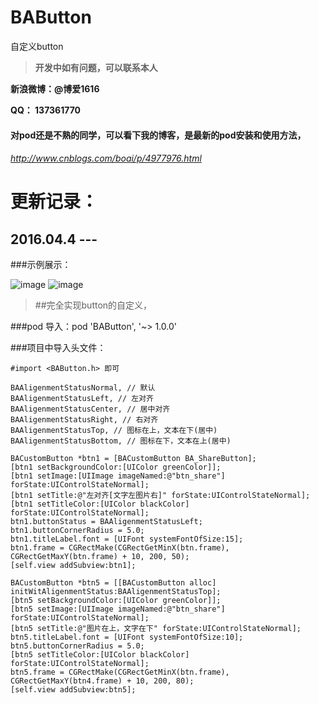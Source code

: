 # BAButton
自定义button

>**开发中如有问题，可以联系本人**

**新浪微博：@博爱1616**

**QQ：     137361770**

#### 对pod还是不熟的同学，可以看下我的博客，是最新的pod安装和使用方法，

###### http://www.cnblogs.com/boai/p/4977976.html

# 更新记录：

## 2016.04.4 --- 

###示例展示：

![image](https://github.com/boai/BAButton/tree/master/BAButtonDemo/images/image1.png)
![image](https://github.com/boai/BAButton/tree/master/BAButtonDemo/images/image2.png)


>##完全实现button的自定义，

###pod 导入：pod 'BAButton', '~> 1.0.0'

###项目中导入头文件：
```
#import <BAButton.h> 即可
```

``` 用枚举展示button的类型：
BAAligenmentStatusNormal, // 默认
BAAligenmentStatusLeft, // 左对齐
BAAligenmentStatusCenter, // 居中对齐
BAAligenmentStatusRight, // 右对齐
BAAligenmentStatusTop, // 图标在上，文本在下(居中)
BAAligenmentStatusBottom, // 图标在下，文本在上(居中)

BACustomButton *btn1 = [BACustomButton BA_ShareButton];
[btn1 setBackgroundColor:[UIColor greenColor]];
[btn1 setImage:[UIImage imageNamed:@"btn_share"] forState:UIControlStateNormal];
[btn1 setTitle:@"左对齐[文字左图片右]" forState:UIControlStateNormal];
[btn1 setTitleColor:[UIColor blackColor] forState:UIControlStateNormal];
btn1.buttonStatus = BAAligenmentStatusLeft;
btn1.buttonCornerRadius = 5.0;
btn1.titleLabel.font = [UIFont systemFontOfSize:15];
btn1.frame = CGRectMake(CGRectGetMinX(btn.frame), CGRectGetMaxY(btn.frame) + 10, 200, 50);
[self.view addSubview:btn1];

BACustomButton *btn5 = [[BACustomButton alloc] initWitAligenmentStatus:BAAligenmentStatusTop];
[btn5 setBackgroundColor:[UIColor greenColor]];
[btn5 setImage:[UIImage imageNamed:@"btn_share"] forState:UIControlStateNormal];
[btn5 setTitle:@"图片在上，文字在下" forState:UIControlStateNormal];
btn5.titleLabel.font = [UIFont systemFontOfSize:10];
btn5.buttonCornerRadius = 5.0;
[btn5 setTitleColor:[UIColor blackColor] forState:UIControlStateNormal];
btn5.frame = CGRectMake(CGRectGetMinX(btn.frame), CGRectGetMaxY(btn4.frame) + 10, 200, 80);
[self.view addSubview:btn5];


